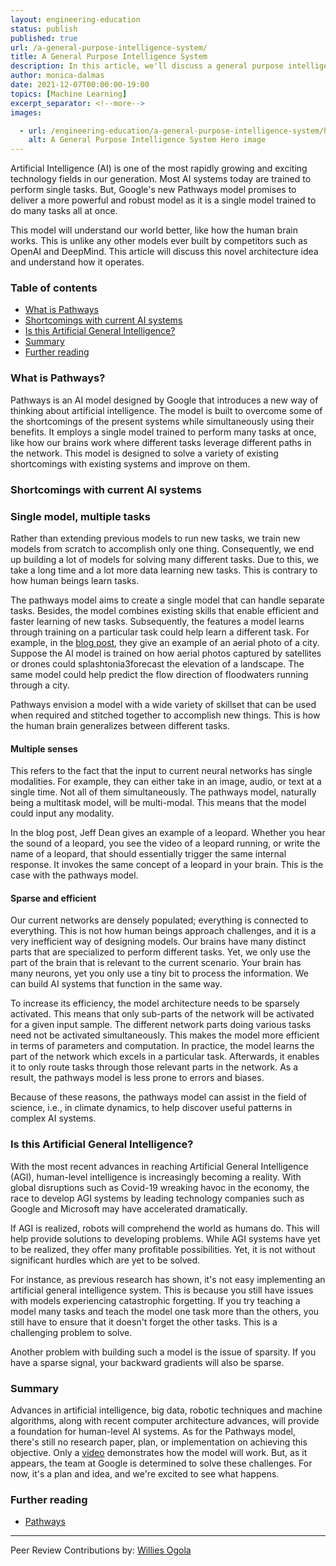 ```yaml
---
layout: engineering-education
status: publish
published: true
url: /a-general-purpose-intelligence-system/
title: A General Purpose Intelligence System
description: In this article, we'll discuss a general purpose intelligence system known as pathways and understand how it operates.
author: monica-dalmas
date: 2021-12-07T00:00:00-19:00
topics: [Machine Learning]
excerpt_separator: <!--more-->
images:

  - url: /engineering-education/a-general-purpose-intelligence-system/hero.png
    alt: A General Purpose Intelligence System Hero image
---
```

Artificial Intelligence (AI) is one of the most rapidly growing and exciting technology fields in our generation. Most AI systems today are trained to perform single tasks. But, Google's new Pathways model promises to deliver a more powerful and robust model as it is a single model trained to do many tasks all at once. 
<!--more-->
This model will understand our world better, like how the human brain works. This is unlike any other models ever built by competitors such as OpenAI and DeepMind. This article will discuss this novel architecture idea and understand how it operates.

### Table of contents
- [What is Pathways](#what-is-pathways)
- [Shortcomings with current AI systems](#shortcomings-with-current-ai-systems)
- [Is this Artificial General Intelligence?](#is-this-artificial-general-intelligence)
- [Summary](#summary)
- [Further reading](#further-reading)

### What is Pathways?
Pathways is an AI model designed by Google that introduces a new way of thinking about artificial intelligence. The model is built to overcome some of the shortcomings of the present systems while simultaneously using their benefits. It employs a single model trained to perform many tasks at once, like how our brains work where different tasks leverage different paths in the network. This model is designed to solve a variety of existing shortcomings with existing systems and improve on them.

### Shortcomings with current AI systems

### Single model, multiple tasks
Rather than extending previous models to run new tasks, we train new models from scratch to accomplish only one thing. Consequently, we end up building a lot of models for solving many different tasks. Due to this, we take a long time and a lot more data learning new tasks. This is contrary to how human beings learn tasks.

The pathways model aims to create a single model that can handle separate tasks. Besides, the model combines existing skills that enable efficient and faster learning of new tasks. Subsequently, the features a model learns through training on a particular task could help learn a different task. For example, in the [blog post](https://blog.google/technology/ai/introducing-pathways-next-generation-ai-architecture/), they give an example of an aerial photo of a city. Suppose the AI model is trained on how aerial photos captured by satellites or drones could splashtonia3forecast the elevation of a landscape.  The same model could help predict the flow direction of floodwaters running through a city.

Pathways envision a model with a wide variety of skillset that can be used when required and stitched together to accomplish new things. This is how the human brain generalizes between different tasks. 

#### Multiple senses
This refers to the fact that the input to current neural networks has single modalities. For example, they can either take in an image, audio, or text at a single time. Not all of them simultaneously. The pathways model, naturally being a multitask model, will be multi-modal. This means that the model could input any modality. 

In the blog post, Jeff Dean gives an example of a leopard. Whether you hear the sound of a leopard, you see the video of a leopard running, or write the name of a leopard, that should essentially trigger the same internal response. It invokes the same concept of a leopard in your brain. This is the case with the pathways model. 

#### Sparse and efficient
Our current networks are densely populated; everything is connected to everything. This is not how human beings approach challenges, and it is a very inefficient way of designing models. Our brains have many distinct parts that are specialized to perform different tasks. Yet, we only use the part of the brain that is relevant to the current scenario. Your brain has many neurons, yet you only use a tiny bit to process the information. We can build AI systems that function in the same way.

To increase its efficiency, the model architecture needs to be sparsely activated. This means that only sub-parts of the network will be activated for a given input sample. The different network parts doing various tasks need not be activated simultaneously. This makes the model more efficient in terms of parameters and computation. In practice, the model learns the part of the network which excels in a particular task. Afterwards, it enables it to only route tasks through those relevant parts in the network. As a result, the pathways model is less prone to errors and biases. 

Because of these reasons, the pathways model can assist in the field of science, i.e., in climate dynamics, to help discover useful patterns in complex AI systems. 

### Is this Artificial General Intelligence?
With the most recent advances in reaching Artificial General Intelligence (AGI), human-level intelligence is increasingly becoming a reality. With global disruptions such as Covid-19 wreaking havoc in the economy, the race to develop AGI systems by leading technology companies such as Google and Microsoft may have accelerated dramatically.

If AGI is realized, robots will comprehend the world as humans do. This will help provide solutions to developing problems. While AGI systems have yet to be realized, they offer many profitable possibilities. Yet, it is not without significant hurdles which are yet to be solved. 

For instance, as previous research has shown, it's not easy implementing an artificial general intelligence system. This is because you still have issues with models experiencing catastrophic forgetting. If you try teaching a model many tasks and teach the model one task more than the others, you still have to ensure that it doesn't forget the other tasks. This is a challenging problem to solve. 

Another problem with building such a model is the issue of sparsity. If you have a sparse signal, your backward gradients will also be sparse.  

### Summary
Advances in artificial intelligence, big data, robotic techniques and machine algorithms, along with recent computer architecture advances, will provide a foundation for human-level AI systems. As for the Pathways model, there's still no research paper, plan, or implementation on achieving this objective. Only a [video](https://www.youtube.com/watch?v=Nf-d9CcEZ2w&t=24s) demonstrates how the model will work. But, as it appears, the team at Google is determined to solve these challenges. For now, it's a plan and idea, and we're excited to see what happens.

### Further reading
- [Pathways](https://www.youtube.com/watch?v=Nf-d9CcEZ2w&t=24s)

---
Peer Review Contributions by: [Willies Ogola](/engineering-education/authors/willies-ogola/)
